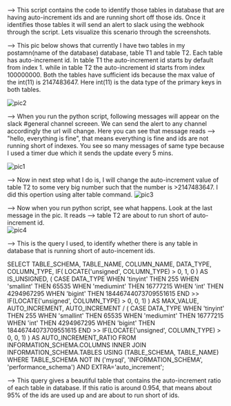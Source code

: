 --> This script contains the code to identify those tables in database that are having auto-increment ids and are running short off those ids. Once it identifies those tables it will send an alert to slack using the webhook through the script. Lets visualize this scenario through the screenshots.

--> This pic below shows that currently I have two tables in my postamn(name of the database) database, table T1 and table T2. Each table has auto-increment id. In table T1 the auto-increment id starts by default from index 1. while in table T2 the auto-increment id starts from index 100000000. Both the tables have sufficient ids because the max value of the int(11) is 2147483647. Here int(11) is the data type of the primary keys in both tables.

![pic2](https://user-images.githubusercontent.com/15075776/47616953-ebe94000-dae8-11e8-8b95-16dbc7910502.png)

--> When you run the python script, following messages will appear on the slack #general channel screeen. We can send the alert to any channel accordingly the url will change. Here you can see that message reads --> "hello, everything is fine", that means everything is fine and ids are not running short of indexes. You see so many messages of same type because I used a timer due which it sends the update every 5 mins.

![pic1](https://user-images.githubusercontent.com/15075776/47616944-e0961480-dae8-11e8-89f7-403853476c42.png)

--> Now in next step what I do is, I will change the auto-increment value of table T2 to some very big number such that the number        is >2147483647.
I did this opertion using alter table command.
![pic3](https://user-images.githubusercontent.com/15075776/47616956-ee4b9a00-dae8-11e8-8ad3-5a8c6c9cfc43.png)


--> Now when you run python script, see what happens. Look at the last message in the pic. It reads --> table T2 are about to run short of auto-increment id.  
![pic4](https://user-images.githubusercontent.com/15075776/47616957-f0adf400-dae8-11e8-8af6-b3bfeafcb699.png)


--> This is the query I used, to identify whether there is any table in database that is running short of auto-incement ids.

SELECT
  TABLE_SCHEMA,
  TABLE_NAME,
  COLUMN_NAME,
  DATA_TYPE,
  COLUMN_TYPE,
  IF(
    LOCATE('unsigned', COLUMN_TYPE) > 0,
    1,
    0
  ) AS IS_UNSIGNED,
  (
    CASE DATA_TYPE
      WHEN 'tinyint' THEN 255
      WHEN 'smallint' THEN 65535
      WHEN 'mediumint' THEN 16777215
      WHEN 'int' THEN 4294967295
      WHEN 'bigint' THEN 18446744073709551615
    END >> IF(LOCATE('unsigned', COLUMN_TYPE) > 0, 0, 1)
  ) AS MAX_VALUE,
  AUTO_INCREMENT,
  AUTO_INCREMENT / (
    CASE DATA_TYPE
      WHEN 'tinyint' THEN 255
      WHEN 'smallint' THEN 65535
      WHEN 'mediumint' THEN 16777215
      WHEN 'int' THEN 4294967295
      WHEN 'bigint' THEN 18446744073709551615
    END >> IF(LOCATE('unsigned', COLUMN_TYPE) > 0, 0, 1)
  ) AS AUTO_INCREMENT_RATIO
FROM
  INFORMATION_SCHEMA.COLUMNS
  INNER JOIN INFORMATION_SCHEMA.TABLES USING (TABLE_SCHEMA, TABLE_NAME)
WHERE
  TABLE_SCHEMA NOT IN ('mysql', 'INFORMATION_SCHEMA', 'performance_schema')
  AND EXTRA='auto_increment';
  
  --> This query gives a beautiful table that contains the auto-increment ratio of each table in database. If this ratio is around 0.954, that means about 95% of the ids are used up and are about to run short of ids.
  
